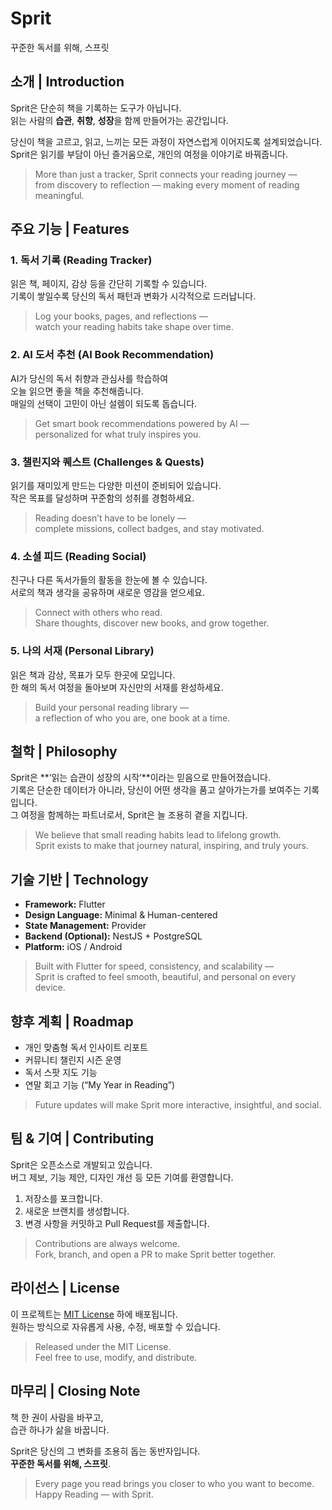 # Sprit

꾸준한 독서를 위해, 스프릿

## 소개 | Introduction

Sprit은 단순히 책을 기록하는 도구가 아닙니다.  
읽는 사람의 **습관**, **취향**, **성장**을 함께 만들어가는 공간입니다.

당신이 책을 고르고, 읽고, 느끼는 모든 과정이 자연스럽게 이어지도록 설계되었습니다.  
Sprit은 읽기를 부담이 아닌 즐거움으로, 개인의 여정을 이야기로 바꿔줍니다.

> More than just a tracker, Sprit connects your reading journey —  
> from discovery to reflection — making every moment of reading meaningful.

## 주요 기능 | Features

### 1. 독서 기록 (Reading Tracker)

읽은 책, 페이지, 감상 등을 간단히 기록할 수 있습니다.  
기록이 쌓일수록 당신의 독서 패턴과 변화가 시각적으로 드러납니다.

> Log your books, pages, and reflections —  
> watch your reading habits take shape over time.

### 2. AI 도서 추천 (AI Book Recommendation)

AI가 당신의 독서 취향과 관심사를 학습하여  
오늘 읽으면 좋을 책을 추천해줍니다.  
매일의 선택이 고민이 아닌 설렘이 되도록 돕습니다.

> Get smart book recommendations powered by AI —  
> personalized for what truly inspires you.

### 3. 챌린지와 퀘스트 (Challenges & Quests)

읽기를 재미있게 만드는 다양한 미션이 준비되어 있습니다.  
작은 목표를 달성하며 꾸준함의 성취를 경험하세요.

> Reading doesn’t have to be lonely —  
> complete missions, collect badges, and stay motivated.

### 4. 소셜 피드 (Reading Social)

친구나 다른 독서가들의 활동을 한눈에 볼 수 있습니다.  
서로의 책과 생각을 공유하며 새로운 영감을 얻으세요.

> Connect with others who read.  
> Share thoughts, discover new books, and grow together.

### 5. 나의 서재 (Personal Library)

읽은 책과 감상, 목표가 모두 한곳에 모입니다.  
한 해의 독서 여정을 돌아보며 자신만의 서재를 완성하세요.

> Build your personal reading library —  
> a reflection of who you are, one book at a time.

## 철학 | Philosophy

Sprit은 **‘읽는 습관이 성장의 시작’**이라는 믿음으로 만들어졌습니다.  
기록은 단순한 데이터가 아니라, 당신이 어떤 생각을 품고 살아가는가를 보여주는 기록입니다.  
그 여정을 함께하는 파트너로서, Sprit은 늘 조용히 곁을 지킵니다.

> We believe that small reading habits lead to lifelong growth.  
> Sprit exists to make that journey natural, inspiring, and truly yours.

## 기술 기반 | Technology

- **Framework:** Flutter
- **Design Language:** Minimal & Human-centered
- **State Management:** Provider
- **Backend (Optional):** NestJS + PostgreSQL
- **Platform:** iOS / Android

> Built with Flutter for speed, consistency, and scalability —  
> Sprit is crafted to feel smooth, beautiful, and personal on every device.

## 향후 계획 | Roadmap

- 개인 맞춤형 독서 인사이트 리포트
- 커뮤니티 챌린지 시즌 운영
- 독서 스팟 지도 기능
- 연말 회고 기능 (“My Year in Reading”)

> Future updates will make Sprit more interactive, insightful, and social.

## 팀 & 기여 | Contributing

Sprit은 오픈소스로 개발되고 있습니다.  
버그 제보, 기능 제안, 디자인 개선 등 모든 기여를 환영합니다.

1. 저장소를 포크합니다.
2. 새로운 브랜치를 생성합니다.
3. 변경 사항을 커밋하고 Pull Request를 제출합니다.

> Contributions are always welcome.  
> Fork, branch, and open a PR to make Sprit better together.

## 라이선스 | License

이 프로젝트는 [MIT License](LICENSE) 하에 배포됩니다.  
원하는 방식으로 자유롭게 사용, 수정, 배포할 수 있습니다.

> Released under the MIT License.  
> Feel free to use, modify, and distribute.

## 마무리 | Closing Note

책 한 권이 사람을 바꾸고,  
습관 하나가 삶을 바꿉니다.

Sprit은 당신의 그 변화를 조용히 돕는 동반자입니다.  
**꾸준한 독서를 위해, 스프릿**.

> Every page you read brings you closer to who you want to become.  
> Happy Reading — with Sprit.
